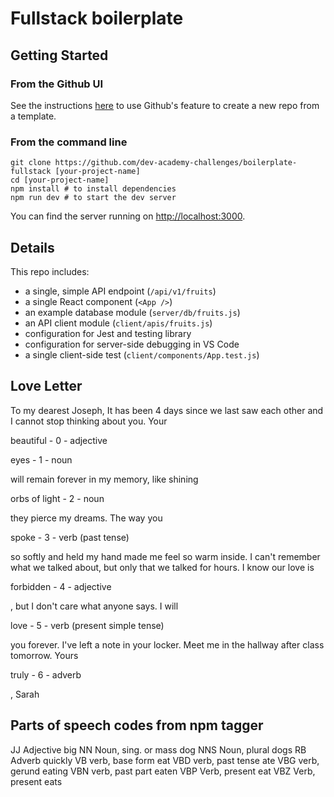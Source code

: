 # Fullstack boilerplate

## Getting Started

### From the Github UI
See the instructions [here](https://docs.github.com/en/free-pro-team@latest/github/creating-cloning-and-archiving-repositories/creating-a-repository-from-a-template) to use Github's feature to create a new repo from a template.

### From the command line

```
git clone https://github.com/dev-academy-challenges/boilerplate-fullstack [your-project-name]
cd [your-project-name]
npm install # to install dependencies
npm run dev # to start the dev server
```

You can find the server running on [http://localhost:3000](http://localhost:3000).

## Details

This repo includes:

* a single, simple API endpoint (`/api/v1/fruits`)
* a single React component (`<App />`)
* an example database module (`server/db/fruits.js`)
* an API client module (`client/apis/fruits.js`)
* configuration for Jest and testing library
* configuration for server-side debugging in VS Code
* a single client-side test (`client/components/App.test.js`)


## Love Letter

To my dearest Joseph, It has been 4 days since we last saw each other and I cannot stop thinking about you. Your 

beautiful - 0 - adjective

eyes - 1 - noun 

will remain forever in my memory, like shining 

orbs of light - 2 - noun 

they pierce my dreams. The way you 

spoke - 3 - verb (past tense)

so softly and held my hand made me feel so warm inside. I can't remember what we talked about, but only that we talked for hours. I know our love is 

forbidden - 4 - adjective

, but I don't care what anyone says. I will 

love - 5 - verb (present simple tense)

you forever. I've left a note in your locker. Meet me in the hallway after class tomorrow. Yours 

truly - 6 - adverb

, Sarah

## Parts of speech codes from npm tagger
JJ Adjective                big
NN Noun, sing. or mass      dog
NNS Noun, plural            dogs
RB Adverb                   quickly
VB verb, base form          eat
VBD verb, past tense        ate
VBG verb, gerund            eating
VBN verb, past part         eaten
VBP Verb, present           eat
VBZ Verb, present           eats

